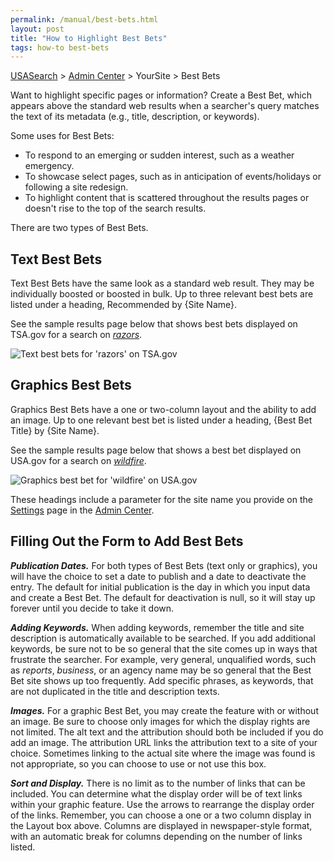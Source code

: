 ```yaml
---
permalink: /manual/best-bets.html
layout: post
title: "How to Highlight Best Bets"
tags: how-to best-bets
---
```

[USASearch](http://usasearch.howto.gov) > [Admin Center](https://search.usa.gov/sites) > YourSite > Best Bets

Want to highlight specific pages or information? Create a Best Bet, which appears above the standard web results when a searcher's query matches the text of its metadata (e.g., title, description, or keywords).

Some uses for Best Bets:

* To respond to an emerging or sudden interest, such as a weather emergency.
* To showcase select pages, such as in anticipation of events/holidays or following a site redesign.
* To highlight content that is scattered throughout the results pages or doesn't rise to the top of the search results.

There are two types of Best Bets.

## Text Best Bets

Text Best Bets have the same look as a standard web result. They may be individually boosted or boosted in bulk. Up to three relevant best bets are listed under a heading, Recommended by {Site Name}.

See the sample results page below that shows best bets displayed on TSA.gov for a search on *[razors](http://search.usa.gov/search?query=razors&affiliate=tsa.gov)*.

![Text best bets for 'razors' on TSA.gov](https://9fddeb862c037f6d2190-f1564c64756a8cfee25b6b19953b1d23.ssl.cf2.rackcdn.com/best-bets-text.png)

## Graphics Best Bets

Graphics Best Bets have a one or two-column layout and the ability to add an image. Up to one relevant best bet is listed under a heading, {Best Bet Title} by {Site Name}.

See the sample results page below that shows a best bet displayed on USA.gov for a search on *[wildfire](http://search.usa.gov/search?query=wildfire&affiliate=usagov)*.

![Graphics best bet for 'wildfire' on USA.gov](https://9fddeb862c037f6d2190-f1564c64756a8cfee25b6b19953b1d23.ssl.cf2.rackcdn.com/best-bets-graphics.png)

These headings include a parameter for the site name you provide on the [Settings](/manual/settings.html) page in the [Admin Center](https://search.usa.gov/sites).

## Filling Out the Form to Add Best Bets

***Publication Dates.*** For both types of Best Bets (text only or graphics), you will have the choice to set a date to publish and a date to deactivate the entry. The default for initial publication is the day in which you input data and create a Best Bet. The default for deactivation is null, so it will stay up forever until you decide to take it down.

***Adding Keywords.*** When adding keywords, remember the title and site description is automatically available to be searched. If you add additional keywords, be sure not to be so general that the site comes up in ways that frustrate the searcher. For example, very general, unqualified words, such as *reports*, *business*, or an agency name may be so general that the Best Bet site shows up too frequently. Add specific phrases, as keywords, that are not duplicated in the title and description texts.

***Images.*** For a graphic Best Bet, you may create the feature with or without an image. Be sure to choose only images for which the display rights are not limited. The alt text and the attribution should both be included if you do add an image. The attribution URL links the attribution text to a site of your choice. Sometimes linking to the actual site where the image was found is not appropriate, so you can choose to use or not use this box.

***Sort and Display.*** There is no limit as to the number of links that can be included. You can determine what the display order will be of text links within your graphic feature. Use the arrows to rearrange the display order of the links. Remember, you can choose a one or a two column display in the Layout box above. Columns are displayed in newspaper-style format, with an automatic break for columns depending on the number of links listed.